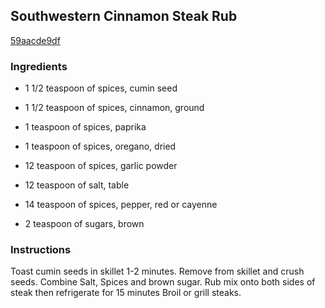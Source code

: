 ## Southwestern Cinnamon Steak Rub

[59aacde9df](http://www.food.com/recipe/southwestern-cinnamon-steak-rub-90276)

### Ingredients

 - 1 1/2 teaspoon of spices, cumin seed

 - 1 1/2 teaspoon of spices, cinnamon, ground

 - 1 teaspoon of spices, paprika

 - 1 teaspoon of spices, oregano, dried

 - 12 teaspoon of spices, garlic powder

 - 12 teaspoon of salt, table

 - 14 teaspoon of spices, pepper, red or cayenne

 - 2 teaspoon of sugars, brown

### Instructions

Toast cumin seeds in skillet 1-2 minutes. Remove from skillet and crush seeds. Combine Salt, Spices and brown sugar. Rub mix onto both sides of steak then refrigerate for 15 minutes Broil or grill steaks.